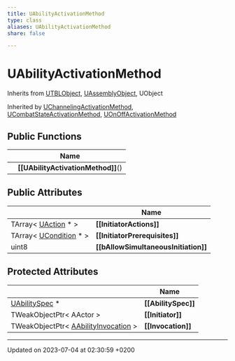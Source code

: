 ```yaml
---
title: UAbilityActivationMethod
type: class
aliases: UAbilityActivationMethod
share: false

---
```


# UAbilityActivationMethod





Inherits from [UTBLObject](/docs/SDK/Source/Classes/classUTBLObject.md), [UAssemblyObject](/docs/SDK/Source/Classes/classUAssemblyObject.md), UObject

Inherited by [UChannelingActivationMethod](/docs/SDK/Source/Classes/classUChannelingActivationMethod.md), [UCombatStateActivationMethod](/docs/SDK/Source/Classes/classUCombatStateActivationMethod.md), [UOnOffActivationMethod](/docs/SDK/Source/Classes/classUOnOffActivationMethod.md)

## Public Functions

|                | Name           |
| -------------- | -------------- |
| | **[[UAbilityActivationMethod]]**() |

## Public Attributes

|                | Name           |
| -------------- | -------------- |
| TArray< [UAction](/docs/SDK/Source/Classes/classUAction.md) * > | **[[InitiatorActions]]**  |
| TArray< [UCondition](/docs/SDK/Source/Classes/classUCondition.md) * > | **[[InitiatorPrerequisites]]**  |
| uint8 | **[[bAllowSimultaneousInitiation]]**  |

## Protected Attributes

|                | Name           |
| -------------- | -------------- |
| [UAbilitySpec](/docs/SDK/Source/Classes/classUAbilitySpec.md) * | **[[AbilitySpec]]**  |
| TWeakObjectPtr< AActor > | **[[Initiator]]**  |
| TWeakObjectPtr< [AAbilityInvocation](/docs/SDK/Source/Classes/classAAbilityInvocation.md) > | **[[Invocation]]**  |

-------------------------------

Updated on 2023-07-04 at 02:30:59 +0200